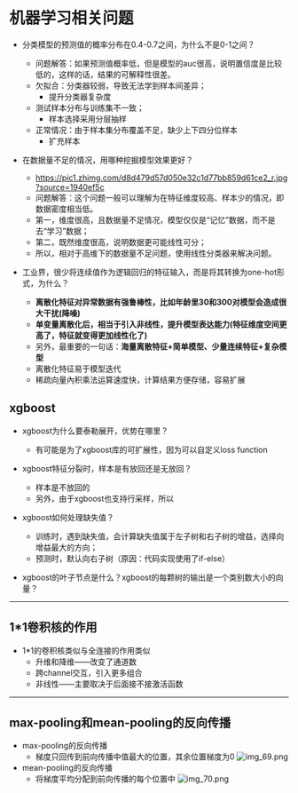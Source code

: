 # 机器学习相关问题
+ 分类模型的预测值的概率分布在0.4-0.7之间，为什么不是0-1之间？
    + 问题解答：如果预测值概率低，但是模型的auc很高，说明置信度是比较低的，这样的话，结果的可解释性很差。
    + 欠拟合：分类器较弱，导致无法学到样本间差异；
        + 提升分类器复杂度
    + 测试样本分布与训练集不一致；
        + 样本选择采用分层抽样
    + 正常情况：由于样本集分布覆盖不足，缺少上下四分位样本
        + 扩充样本

+ 在数据量不足的情况，用哪种挖掘模型效果更好？
    + https://pic1.zhimg.com/d8d479d57d050e32c1d77bb859d61ce2_r.jpg?source=1940ef5c
    + 问题解答：这个问题一般可以理解为在特征维度较高、样本少的情况，即数据密度相当低。
    + 第一，维度很高，且数据量不足情况，模型仅仅是“记忆”数据，而不是去“学习”数据；
    + 第二，既然维度很高，说明数据更可能线性可分；
    + 所以，相对于高维下的数据量不足问题，使用线性分类器来解决问题。

+ 工业界，很少将连续值作为逻辑回归的特征输入，而是将其转换为one-hot形式，为什么？
    + **离散化特征对异常数据有强鲁棒性，比如年龄里30和300对模型会造成很大干扰(降噪)**
    + **单变量离散化后，相当于引入非线性，提升模型表达能力(特征维度空间更高了，特征就变得更加线性化了)**
    + 另外，最重要的一句话：**海量离散特征+简单模型、少量连续特征+复杂模型**
    + 离散化特征易于模型迭代
    + 稀疏向量內积乘法运算速度快，计算结果方便存储，容易扩展

## xgboost
+ xgboost为什么要泰勒展开，优势在哪里？
    + 有可能是为了xgboost库的可扩展性，因为可以自定义loss function
    
+ xgboost特征分裂时，样本是有放回还是无放回？
    + 样本是不放回的
    + 另外，由于xgboost也支持行采样，所以

+ xgboost如何处理缺失值？
    + 训练时，遇到缺失值，会计算缺失值属于左子树和右子树的增益，选择向增益最大的方向；
    + 预测时，默认向右子树（原因：代码实现使用了if-else）

+ xgboost的叶子节点是什么？xgboost的每颗树的输出是一个类别数大小的向量？

----

## 1*1卷积核的作用
+ 1*1的卷积核类似与全连接的作用类似
    + 升维和降维——改变了通道数
    + 跨channel交互，引入更多组合
    + 非线性——主要取决于后面接不接激活函数

----

## max-pooling和mean-pooling的反向传播
+ max-pooling的反向传播
    + 梯度只回传到前向传播中值最大的位置，其余位置梯度为0
    ![img_69.png](img_69.png)
+ mean-pooling的反向传播
    + 将梯度平均分配到前向传播的每个位置中
    ![img_70.png](img_70.png)










